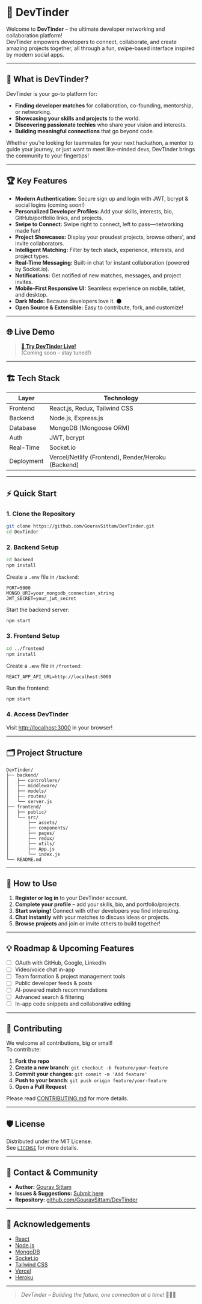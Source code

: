 
# 🚀 DevTinder

Welcome to **DevTinder** – the ultimate developer networking and collaboration platform!  
DevTinder empowers developers to connect, collaborate, and create amazing projects together, all through a fun, swipe-based interface inspired by modern social apps.

---

## 🎯 What is DevTinder?

DevTinder is your go-to platform for:

- **Finding developer matches** for collaboration, co-founding, mentorship, or networking.
- **Showcasing your skills and projects** to the world.
- **Discovering passionate techies** who share your vision and interests.
- **Building meaningful connections** that go beyond code.

Whether you’re looking for teammates for your next hackathon, a mentor to guide your journey, or just want to meet like-minded devs, DevTinder brings the community to your fingertips!

---

## 🏆 Key Features

- **Modern Authentication:** Secure sign up and login with JWT, bcrypt & social logins (coming soon!)
- **Personalized Developer Profiles:** Add your skills, interests, bio, GitHub/portfolio links, and projects.
- **Swipe to Connect:** Swipe right to connect, left to pass—networking made fun!
- **Project Showcases:** Display your proudest projects, browse others', and invite collaborators.
- **Intelligent Matching:** Filter by tech stack, experience, interests, and project types.
- **Real-Time Messaging:** Built-in chat for instant collaboration (powered by Socket.io).
- **Notifications:** Get notified of new matches, messages, and project invites.
- **Mobile-First Responsive UI:** Seamless experience on mobile, tablet, and desktop.
- **Dark Mode:** Because developers love it. 🌑
- **Open Source & Extensible:** Easy to contribute, fork, and customize!

---

## 🌐 Live Demo

> **[🚀 Try DevTinder Live!](#)**  
> (Coming soon – stay tuned!)

<!--  ![DevTinder Demo Screenshot](assets/demo_screenshot.png) -->

---

## 🏗️ Tech Stack

| Layer         | Technology                         |
|---------------|------------------------------------|
| Frontend      | React.js, Redux, Tailwind CSS      |
| Backend       | Node.js, Express.js                |
| Database      | MongoDB (Mongoose ORM)             |
| Auth          | JWT, bcrypt                        |
| Real-Time     | Socket.io                          |
| Deployment    | Vercel/Netlify (Frontend), Render/Heroku (Backend) |

---

## ⚡️ Quick Start

### 1. Clone the Repository

```bash
git clone https://github.com/GouravSittam/DevTinder.git
cd DevTinder
```

### 2. Backend Setup

```bash
cd backend
npm install
```

Create a `.env` file in `/backend`:

```env
PORT=5000
MONGO_URI=your_mongodb_connection_string
JWT_SECRET=your_jwt_secret
```

Start the backend server:

```bash
npm start
```

### 3. Frontend Setup

```bash
cd ../frontend
npm install
```

Create a `.env` file in `/frontend`:

```env
REACT_APP_API_URL=http://localhost:5000
```

Run the frontend:

```bash
npm start
```

### 4. Access DevTinder

Visit [http://localhost:3000](http://localhost:3000) in your browser!

---

## 🗂️ Project Structure

```
DevTinder/
├── backend/
│   ├── controllers/
│   ├── middleware/
│   ├── models/
│   ├── routes/
│   └── server.js
├── frontend/
│   ├── public/
│   └── src/
│       ├── assets/
│       ├── components/
│       ├── pages/
│       ├── redux/
│       ├── utils/
│       ├── App.js
│       └── index.js
└── README.md
```

---

## 📝 How to Use

1. **Register or log in** to your DevTinder account.
2. **Complete your profile** – add your skills, bio, and portfolio/projects.
3. **Start swiping!** Connect with other developers you find interesting.
4. **Chat instantly** with your matches to discuss ideas or projects.
5. **Browse projects** and join or invite others to build together!

---

## 💡 Roadmap & Upcoming Features

- [ ] OAuth with GitHub, Google, LinkedIn
- [ ] Video/voice chat in-app
- [ ] Team formation & project management tools
- [ ] Public developer feeds & posts
- [ ] AI-powered match recommendations
- [ ] Advanced search & filtering
- [ ] In-app code snippets and collaborative editing

---

## 🤝 Contributing

We welcome all contributions, big or small!  
To contribute:

1. **Fork the repo**
2. **Create a new branch**: `git checkout -b feature/your-feature`
3. **Commit your changes**: `git commit -m 'Add feature'`
4. **Push to your branch**: `git push origin feature/your-feature`
5. **Open a Pull Request**

Please read [CONTRIBUTING.md](CONTRIBUTING.md) for more details.

---

## 🛡️ License

Distributed under the MIT License.  
See [`LICENSE`](LICENSE) for more details.

---

## 📣 Contact & Community

- **Author:** [Gourav Sittam](https://github.com/GouravSittam)
- **Issues & Suggestions:** [Submit here](https://github.com/GouravSittam/DevTinder/issues)
- **Repository:** [github.com/GouravSittam/DevTinder](https://github.com/GouravSittam/DevTinder)

---

## 🙏 Acknowledgements

- [React](https://reactjs.org/)
- [Node.js](https://nodejs.org/)
- [MongoDB](https://www.mongodb.com/)
- [Socket.io](https://socket.io/)
- [Tailwind CSS](https://tailwindcss.com/)
- [Vercel](https://vercel.com/)
- [Heroku](https://heroku.com/)

---

> _DevTinder – Building the future, one connection at a time!_ 🚀🧑‍💻
